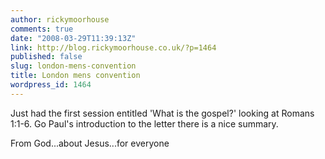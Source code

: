 ```yaml
---
author: rickymoorhouse
comments: true
date: "2008-03-29T11:39:13Z"
link: http://blog.rickymoorhouse.co.uk/?p=1464
published: false
slug: london-mens-convention
title: London mens convention
wordpress_id: 1464
---
```


Just had the first session entitled 'What is the gospel?' looking at Romans 1:1-6. Go Paul's introduction to the letter there is a nice summary. 

From God...about Jesus...for everyone
